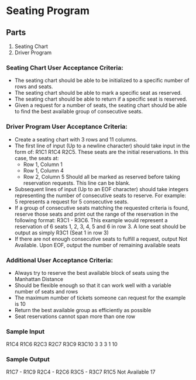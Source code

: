 # Seating Program

## Parts
1. Seating Chart
2. Driver Program

### Seating Chart User Acceptance Criteria:
* The seating chart should be able to be initialized to a specific number of rows and seats.
* The seating chart should be able to mark a specific seat as reserved.
* The seating chart should be able to return if a specific seat is reserved.
* Given a request for a number of seats, the seating chart should be able to find the best available group of consecutive seats.

### Driver Program User Acceptance Criteria:
* Create a seating chart with 3 rows and 11 columns.
* The first line of input (Up to a newline character) should take input in the form of: R1C1 R1C4 R2C5. These seats are the initial reservations. In this case, the seats at:
  - Row 1, Column 1
  - Row 1, Column 4
  - Row 2, Column 5
Should all be marked as reserved before taking reservation requests. This line can be blank.
* Subsequent lines of input (Up to an EOF character) should take integers representing the number of consecutive seats to reserve. For example: 5 represents a request for 5 consecutive seats.
* If a group of consecutive seats matching the requested criteria is found, reserve those seats and print out the range of the reservation in the following format: R3C1 - R3C6. This example would represent a reservation of 6 seats 1, 2, 3, 4, 5 and 6 in row 3. A lone seat should be output as simply R3C1 (Seat 1 in row 3)
* If there are not enough consecutive seats to fulfill a request, output Not Available.
Upon EOF, output the number of remaining available seats


### Additional User Acceptance Criteria:
* Always try to reserve the best available block of seats using the Manhattan Distance
* Should be flexible enough so that it can work well with a variable number of seats and rows
* The maximum number of tickets someone can request for the example is 10
* Return the best available group as efficiently as possible
* Seat reservations cannot span more than one row

### Sample Input
R1C4 R1C6 R2C3 R2C7 R3C9 R3C10
3
3
3
1
10


### Sample Output
R1C7 - R1C9
R2C4 - R2C6
R3C5 - R3C7
R1C5
Not Available
17
